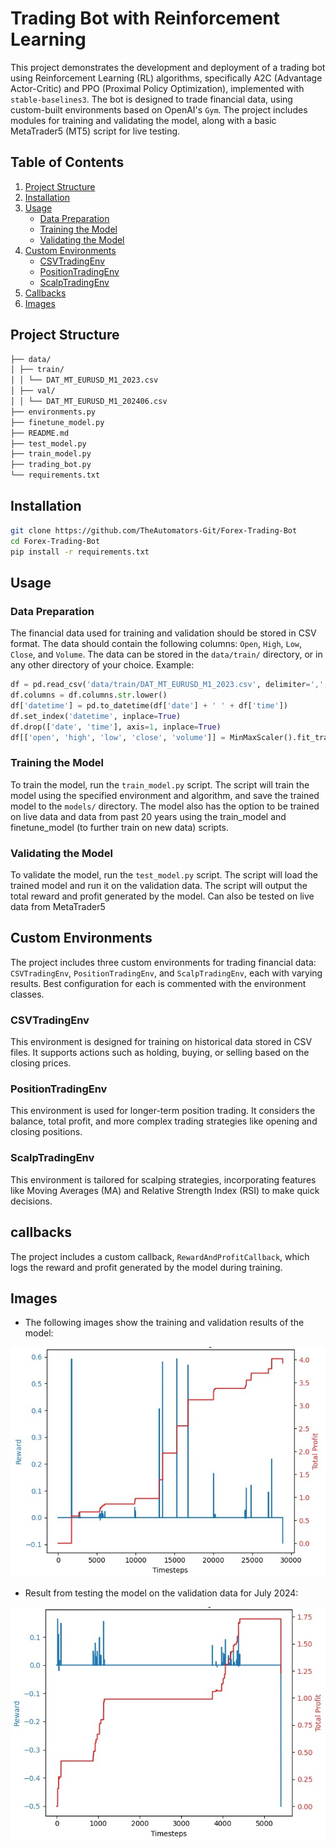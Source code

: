 # Trading Bot with Reinforcement Learning

This project demonstrates the development and deployment of a trading bot using Reinforcement Learning (RL) algorithms, specifically A2C (Advantage Actor-Critic) and PPO (Proximal Policy Optimization), implemented with `stable-baselines3`. The bot is designed to trade financial data, using custom-built environments based on OpenAI's `Gym`. The project includes modules for training and validating the model, along with a basic MetaTrader5 (MT5) script for live testing.

## Table of Contents

1. [Project Structure](#project-structure)
2. [Installation](#installation)
3. [Usage](#usage)
    - [Data Preparation](#data-preparation)
    - [Training the Model](#training-the-model)
    - [Validating the Model](#validating-the-model)
4. [Custom Environments](#custom-environments)
    - [CSVTradingEnv](#csvtradingenv)
    - [PositionTradingEnv](#positiontradingenv)
    - [ScalpTradingEnv](#scalptradingenv)
5. [Callbacks](#callbacks)
6. [Images](#images)

## Project Structure

```bash
├── data/
│ ├── train/
│ │ └── DAT_MT_EURUSD_M1_2023.csv
│ ├── val/
│ │ └── DAT_MT_EURUSD_M1_202406.csv
├── environments.py
├── finetune_model.py
├── README.md
├── test_model.py
├── train_model.py
├── trading_bot.py
└── requirements.txt
```

## Installation

```bash
git clone https://github.com/TheAutomators-Git/Forex-Trading-Bot
cd Forex-Trading-Bot
pip install -r requirements.txt
```

## Usage

### Data Preparation

The financial data used for training and validation should be stored in CSV format. The data should contain the following columns: `Open`, `High`, `Low`, `Close`, and `Volume`. The data can be stored in the `data/train/` directory, or in any other directory of your choice. Example:

```python
df = pd.read_csv('data/train/DAT_MT_EURUSD_M1_2023.csv', delimiter=',', header=None, names=['Date', 'Time', 'Open', 'High', 'Low', 'Close', 'Volume'])
df.columns = df.columns.str.lower()
df['datetime'] = pd.to_datetime(df['date'] + ' ' + df['time'])
df.set_index('datetime', inplace=True)
df.drop(['date', 'time'], axis=1, inplace=True)
df[['open', 'high', 'low', 'close', 'volume']] = MinMaxScaler().fit_transform(df[['open', 'high', 'low', 'close', 'volume']])
```

### Training the Model

To train the model, run the `train_model.py` script. The script will train the model using the specified environment and algorithm, and save the trained model to the `models/` directory. The model also has the option to be trained on live data and data from past 20 years using the train_model and finetune_model (to further train on new data) scripts.

### Validating the Model

To validate the model, run the `test_model.py` script. The script will load the trained model and run it on the validation data. The script will output the total reward and profit generated by the model. Can also be tested on live data from MetaTrader5

## Custom Environments

The project includes three custom environments for trading financial data: `CSVTradingEnv`, `PositionTradingEnv`, and `ScalpTradingEnv`, each with varying results. Best configuration for each is commented with the environment classes.

### CSVTradingEnv

This environment is designed for training on historical data stored in CSV files. It supports actions such as holding, buying, or selling based on the closing prices.

### PositionTradingEnv

This environment is used for longer-term position trading. It considers the balance, total profit, and more complex trading strategies like opening and closing positions.

### ScalpTradingEnv

This environment is tailored for scalping strategies, incorporating features like Moving Averages (MA) and Relative Strength Index (RSI) to make quick decisions.

## callbacks

The project includes a custom callback, `RewardAndProfitCallback`, which logs the reward and profit generated by the model during training.

## Images

- The following images show the training and validation results of the model:

![Training](images/TrainResult.jpg)


- Result from testing the model on the validation data for July 2024:

![Validation](images/Result072024.jpg)

